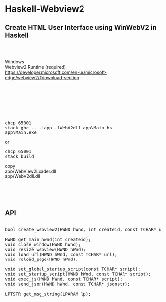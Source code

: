 # Haskell-Webview2
## Create HTML User Interface using WinWebV2 in Haskell

<br><br>

Windows  
Webview2 Runtime (required)  
https://developer.microsoft.com/en-us/microsoft-edge/webview2/#download-section  

<br><br><br><br><br><br>

<pre>
chcp 65001
stack ghc -- -Lapp -lWebV2dll app\Main.hs  
app\Main.exe
</pre>

or

<pre>
chcp 65001
stack build
</pre>
copy  
app/WebView2Loader.dll  
app/WebV2dll.dll
<br><br><br><br><br>







## API

<pre>

bool create_webview2(HWND hWnd, int createid, const TCHAR* url);

HWND get_main_hwnd(int createid);
void close_window(HWND hWnd);
void resize_webview(HWND hWnd);
void load_url(HWND hWnd, const TCHAR* url);
void reload_page(HWND hWnd);

void set_global_startup_script(const TCHAR* script);
void set_startup_script(HWND hWnd, const TCHAR* script);
void exec_js(HWND hWnd, const TCHAR* script);
void send_json(HWND hWnd, const TCHAR* jsonstr);

LPTSTR get_msg_string(LPARAM lp);

</pre>